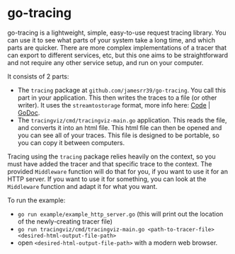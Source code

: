 # go-tracing

go-tracing is a lightweight, simple, easy-to-use request tracing library. You can use it to see what parts of your system take a long time, and which parts are quicker. There are more complex implementations of a tracer that can export to different services, etc, but this one aims to be straightforward and not require any other service setup, and run on your computer.

It consists of 2 parts:

- The `tracing` package at `github.com/jamesrr39/go-tracing`. You call this part in your application. This then writes the traces to a file (or other writer). It uses the `streamtostorage` format, more info here: [Code](https://github.com/jamesrr39/goutil/tree/master/streamtostorage) | [GoDoc](https://pkg.go.dev/github.com/jamesrr39/goutil@v0.0.0-20210417135610-f7ebfe4dda4d/streamtostorage).
- The `tracingviz/cmd/tracingviz-main.go` application. This reads the file, and converts it into an html file. This html file can then be opened and you can see all of your traces. This file is designed to be portable, so you can copy it between computers.

Tracing using the `tracing` package relies heavily on the context, so you must have added the tracer and that specific trace to the context. The provided `Middleware` function will do that for you, if you want to use it for an HTTP server. If you want to use it for something, you can look at the `Middleware` function and adapt it for what you want.

To run the example:

- `go run example/example_http_server.go` (this will print out the location of the newly-creating tracer file)
- `go run tracingviz/cmd/tracingviz-main.go <path-to-tracer-file> <desired-html-output-file-path>`
- open `<desired-html-output-file-path>` with a modern web browser.
